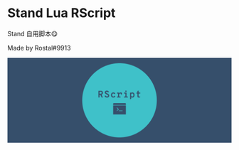 # Stand Lua RScript

Stand 自用脚本😋

Made by Rostal#9913



![rscript_cover_photo](docs/image/rscript_cover_photo.png)
